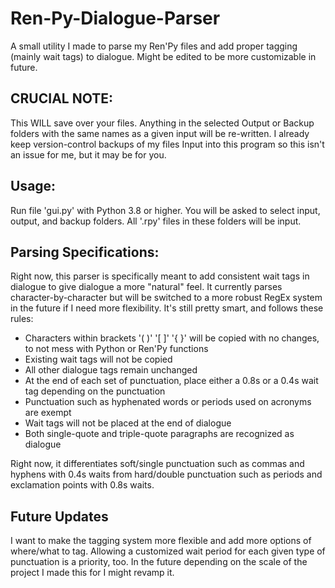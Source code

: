 # Ren-Py-Dialogue-Parser
A small utility I made to parse my Ren'Py files and add proper tagging (mainly wait tags) to dialogue. Might be edited to be more customizable in future.

## CRUCIAL NOTE: 
This WILL save over your files. Anything in the selected Output or Backup folders with the same names as a given input will be re-written. I already keep version-control backups of my files Input into this program so this isn't an issue for me, but it may be for you.

## Usage:
Run file 'gui.py' with Python 3.8 or higher. You will be asked to select input, output, and backup folders. All '.rpy' files in these folders will be input.

## Parsing Specifications:
Right now, this parser is specifically meant to add consistent wait tags in dialogue to give dialogue a more "natural" feel. It currently parses character-by-character but will be switched to a more robust RegEx system in the future if I need more flexibility. It's still pretty smart, and follows these rules:
- Characters within brackets '( )' '[ ]' '{ }' will be copied with no changes, to not mess with Python or Ren'Py functions
- Existing wait tags will not be copied
- All other dialogue tags remain unchanged
- At the end of each set of punctuation, place either a 0.8s or a 0.4s wait tag depending on the punctuation
- Punctuation such as hyphenated words or periods used on acronyms are exempt
- Wait tags will not be placed at the end of dialogue
- Both single-quote and triple-quote paragraphs are recognized as dialogue

Right now, it differentiates soft/single punctuation such as commas and hyphens with 0.4s waits from hard/double punctuation such as periods and exclamation points with 0.8s waits.

## Future Updates
I want to make the tagging system more flexible and add more options of where/what to tag. Allowing a customized wait period for each given type of punctuation is a priority, too.
In the future depending on the scale of the project I made this for I might revamp it.